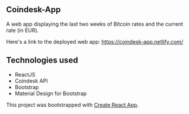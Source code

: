 ## Coindesk-App
A web app displaying the last two weeks of Bitcoin rates and the current rate (in EUR).

Here's a link to the deployed web app: https://coindesk-app.netlify.com/

## Technologies used
- ReactJS
- Coindesk API
- Bootstrap
- Material Design for Bootstrap

This project was bootstrapped with [Create React App](https://github.com/facebook/create-react-app).



